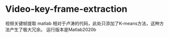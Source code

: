 # Video-key-frame-extraction
视频关键帧提取  matlab
相对于卢涛的代码，此处只添加了K-means方法，这种方法产生了极大冗余。
运行版本是Matlab2020b
